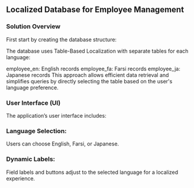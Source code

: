 ## Localized Database for Employee Management 

### Solution Overview
First start by creating the database structure:

The database uses Table-Based Localization with separate tables for each language:

employee_en: English records
employee_fa: Farsi records
employee_ja: Japanese records
This approach allows efficient data retrieval and simplifies queries by directly selecting the table based on the user's language preference.

### User Interface (UI)
The application’s user interface includes:

### Language Selection: 
Users can choose English, Farsi, or Japanese.

### Dynamic Labels: 
Field labels and buttons adjust to the selected language for a localized experience.
